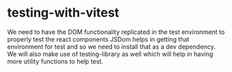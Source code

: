 # testing-with-vitest
We need to have the DOM functionality replicated in the test environment to properly test the react components JSDom helps in getting that environment for test and so we need to install that as a dev dependency. We will also make use of testing-library as well which will help in having more utility functions to help test.
